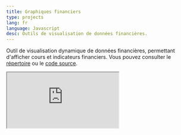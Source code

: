 ```yaml
---
title: Graphiques financiers
type: projects
lang: fr
language: Javascript
desc: Outils de visualisation de données financières.
---
```


Outil de visualisation dynamique de données financières, permettant d'afficher cours et indicateurs financiers. Vous pouvez consulter le [répertoire](https://github.com/sylvaindurand/d3-stockcharts) ou le [code source](https://github.com/sylvaindurand/d3-stockcharts).

<div class="iframe" style="max-width: 800px"><div style="padding-bottom: 65%"><iframe src="https://sylvaindurand.github.io/d3-stockcharts/" scrolling="no"></iframe></div></div>
